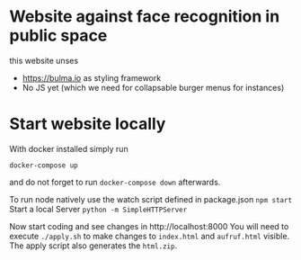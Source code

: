 # Website against face recognition in public space
this website unses
 * https://bulma.io as styling framework
 * No JS yet (which we need for collapsable burger menus for instances)

# Start website locally
With docker installed simply run
```
docker-compose up
```
and do not forget to run `docker-compose down` afterwards.


To run node natively use the watch script defined in package.json
`npm start`
Start a local Server
`python -m SimpleHTTPServer`


Now start coding and see changes in http://localhost:8000
You will need to execute `./apply.sh` to make changes to `index.html` and `aufruf.html` visible.
The apply script also generates the `html.zip`.

